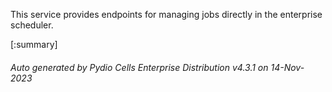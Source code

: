 






This service provides endpoints for managing jobs directly in the enterprise scheduler.

[:summary]

###### Auto generated by Pydio Cells Enterprise Distribution v4.3.1 on 14-Nov-2023
